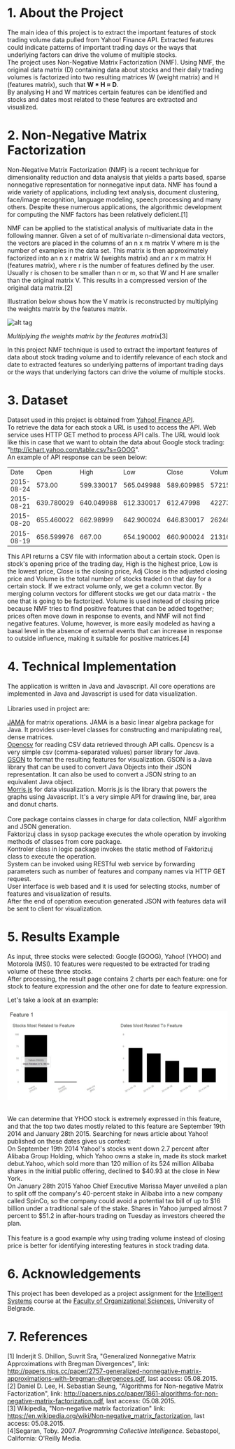 # 1. About the Project
The main idea of this project is to extract the important features of stock trading volume data pulled from Yahoo! Finance API. Extracted features could indicate patterns of important trading days or the ways that underlying factors can drive the volume of multiple stocks.  
The project uses Non-Negative Matrix Factorization (NMF). Using NMF, the original data matrix (D) containing data about stocks and their daily trading volumes is factorized into two resulting matrices W (weight matrix) and H (features matrix), such that <b>W * H ≈ D</b>.  
By analysing H and W matrices certain features can be identified and stocks and dates most related to these features are extracted and visualized.  

# 2. Non-Negative Matrix Factorization
Non-Negative Matrix Factorization (NMF) is a recent technique for dimensionality
reduction and data analysis that yields a parts based, sparse
nonnegative representation for nonnegative input data. NMF has found
a wide variety of applications, including text analysis, document clustering,
face/image recognition, language modeling, speech processing and
many others. Despite these numerous applications, the algorithmic development
for computing the NMF factors has been relatively deficient.[1]

NMF can be applied to the statistical analysis of multivariate data in the following manner.
Given a set of of multivariate n-dimensional data vectors, the vectors are placed in the
columns of an n x m matrix V where m is the number of examples in the data set. This
matrix is then approximately factorized into an n x r matrix W (weights matrix) and an r x m matrix H (features matrix), where r is the number of features defined by the user.
Usually r is chosen to be smaller than n or m, so that W and H are smaller than the original
matrix V. This results in a compressed version of the original data matrix.[2]  

Illustration below shows how the V matrix is reconstructed by multiplying the
weights matrix by the features matrix.

![alt tag](https://upload.wikimedia.org/wikipedia/commons/thumb/f/f9/NMF.png/400px-NMF.png)  

<i>Multiplying the weights matrix by the features matrix</i>[3]


In this project NMF technique is used to extract the important features of data about stock trading volume and to identify relevance of each stock and date to extracted features so underlying patterns of important trading days or the ways that underlying factors can drive the volume of multiple stocks.  

# 3. Dataset
Dataset used in this project is obtained from [Yahoo! Finance API](http://finance.yahoo.com/). </br>
To retrieve the data for each stock a URL is used to access the API. Web service uses HTTP GET method to process API calls. The URL would look like this in case that we want to obtain the data about Google stock trading: "http://ichart.yahoo.com/table.csv?s=GOOG". </br>
An example of API response can be seen below: </br>

<table>
<tbody><tr><td>Date</td>
<td>Open</td>
<td>High</td>
<td>Low</td>
<td>Close</td>
<td>Volume</td>
<td>Adj Close</td>
</tr>
<tr><td>2015-08-24</td>
<td>573.00</td>
<td>599.330017</td>
<td>565.049988</td>
<td>589.609985</td>
<td>5721500</td>
<td>589.609985</td>
</tr>
<tr><td>2015-08-21</td>
<td>639.780029</td>
<td>640.049988</td>
<td>612.330017</td>
<td>612.47998</td>
<td>4227300</td>
<td>612.47998</td>
</tr>
<tr><td>2015-08-20</td>
<td>655.460022</td>
<td>662.98999</td>
<td>642.900024</td>
<td>646.830017</td>
<td>2624600</td>
<td>646.830017</td>
</tr>
<tr><td>2015-08-19</td>
<td>656.599976</td>
<td>667.00</td>
<td>654.190002</td>
<td>660.900024</td>
<td>2131600</td>
<td>660.900024</td>
</tr>
</tbody></table>

This API returns a CSV file with information about a certain stock. Open is stock's opening price of the trading day, High is the highest price, Low is the lowest price, Close is the closing price, Adj Close is the adjusted closing price and Volume is the total number of stocks traded on that day for a certain stock.
If we extract volume only, we get a column vector. By merging column vectors for different stocks we get our data matrix - the one that is going to be factorized.
Volume is used instead of closing price because NMF tries to find positive features that can be
added together; prices often move down in response to events, and NMF will not find
negative features. Volume, however, is more easily modeled as having a basal level in the absence of external events
that can increase in response to outside influence, making it suitable for positive
matrices.[4]  

# 4. Technical Implementation
The application is written in Java and Javascript. All core operations are implemented in Java and Javascript is used for data visualization.  
</br>
Libraries used in project are:  

[JAMA](http://math.nist.gov/javanumerics/jama/) for matrix operations. JAMA is a basic linear algebra package for Java. It provides user-level classes for constructing and manipulating real, dense matrices. </br>
[Opencsv](http://opencsv.sourceforge.net/) for reading CSV data retrieved through API calls. Opencsv is a very simple csv (comma-separated values) parser library for Java. </br> 
[GSON](https://github.com/google/gson) to format the resulting features for visualization. GSON is a Java library that can be used to convert Java Objects into their JSON representation. It can also be used to convert a JSON string to an equivalent Java object. </br>
[Morris.js](http://morrisjs.github.io/morris.js/) for data visualization. Morris.js is the library that powers the graphs using Javascript. It's a very simple API for drawing line, bar, area and donut charts. </br>
</br>
Core package contains classes in charge for data collection, NMF algorithm and JSON generation. </br>
Faktorizuj class in sysop package executes the whole operation by invoking methods of classes from core package. </br>
Kontroler class in logic package invokes the static method of Faktorizuj class to execute the operation.  </br>
System can be invoked using RESTful web service by forwarding parameters such as number of features and company names via HTTP GET request. </br>
User interface is web based and it is used for selecting stocks, number of features and visualization of results.</br>
After the end of operation execution generated JSON with features data will be sent to client for visualization. 

# 5. Results Example
As input, three stocks were selected: Google (GOOG), Yahoo! (YHOO) and Motorola (MSI). 10 features were requested to be extracted for trading volume of these three stocks. </br>
After processing, the result page contains 2 charts per each feature: one for stock to feature expression and the other one for date to feature expression. </br>

Let's take a look at an example: </br></br>
![alt tag](doc/img/example.jpg)  
</br>

We can determine that YHOO stock is extremely expressed in this feature, and that the top two dates mostly related to this feature are September 19th 2014 and January 28th 2015. Searching for news article about Yahoo! published on these dates gives us context:
</br>On September 19th 2014 Yahoo!'s stocks went down 2.7 percent after Alibaba Group Holding, which Yahoo owns a stake in, made its stock market debut.Yahoo, which sold more than 120 million of its 524 million Alibaba shares in the initial public offering, declined to $40.93 at the close in New York.
<br>On January 28th 2015 Yahoo Chief Executive Marissa Mayer unveiled a plan to split off the company's 40-percent stake in Alibaba into a new company called SpinCo, so the company could avoid a potential tax bill of up to $16 billion under a traditional sale of the stake. Shares in Yahoo jumped almost 7 percent to $51.2 in after-hours trading on Tuesday as investors cheered the plan.</br></br>
This feature is a good example why using trading volume instead of closing price is better for identifying interesting features in stock trading data.

# 6. Acknowledgements
This project has been developed as a project assignment for the [Intelligent Systems](http://is.fon.rs/) course at the [Faculty of Organizational Sciences](http://www.fon.bg.ac.rs/eng/), University of Belgrade.

# 7. References
[1] Inderjit S. Dhillon, Suvrit Sra, "Generalized Nonnegative Matrix Approximations with Bregman Divergences", link: http://papers.nips.cc/paper/2757-generalized-nonnegative-matrix-approximations-with-bregman-divergences.pdf, last access: 05.08.2015. </br>
[2] Daniel D. Lee, H. Sebastian Seung, "Algorithms for Non-negative Matrix Factorization", link: http://papers.nips.cc/paper/1861-algorithms-for-non-negative-matrix-factorization.pdf, last access: 05.08.2015. </br>
[3] Wikipedia, "Non-negative matrix factorization" link: https://en.wikipedia.org/wiki/Non-negative_matrix_factorization, last access: 05.08.2015. </br> 
[4]Segaran, Toby. 2007. <i>Programming Collective Intelligence</i>. Sebastopol, California: O'Reilly Media.
